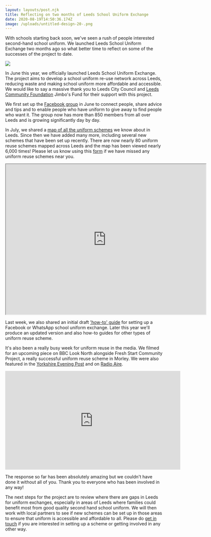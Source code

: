 ```yaml
---
layout: layouts/post.njk
title: Reflecting on two months of Leeds School Uniform Exchange
date: 2020-08-19T14:50:36.174Z
image: /uploads/untitled-design-20-.png
---
```

With schools starting back soon, we've seen a rush of people interested second-hand school uniform. We launched Leeds School Uniform Exchange two months ago so what better time to reflect on some of the successes of the project to date.

![](/uploads/timeline-4-.png)

In June this year, we officially launched Leeds School Uniform Exchange. The project aims to develop a school uniform re-use network across Leeds, reducing waste and making school uniform more affordable and accessible. We would like to say a massive thank you to Leeds City Council and [Leeds Community Foundation](https://leedscf.org.uk/) Jimbo's Fund for their support with this project.

We first set up the [Facebook group](https://www.facebook.com/groups/603050533660854/) in June to connect people, share advice and tips and to enable people who have uniform to give away to find people who want it. The group now has more than 850 members from all over Leeds and is growing significantly day by day.

In July, we shared a [map of all the uniform schemes](https://www.google.com/maps/d/u/1/viewer?mid=12f68wxlwJ-MdovH7aQRHCwJyBDkWn-v3&hl=en&ll=53.78669464230886%2C-1.5534777999999871&z=11) we know about in Leeds. Since then we have added many more, including several new schemes that have been set up recently. There are now nearly 80 uniform reuse schemes mapped across Leeds and the map has been viewed nearly 6,000 times! Please let us know using this [form](https://forms.gle/TbbcxuSpPPgczCth8) if we have missed any uniform reuse schemes near you.

<iframe src="https://www.google.com/maps/d/u/1/embed?mid=12f68wxlwJ-MdovH7aQRHCwJyBDkWn-v3" width="640" height="480"></iframe>

Last week, we also shared an initial draft ['how-to' guide](https://www.zerowasteleeds.org.uk/tips/setting-up-a-school-uniform-exchange-facebook-or-whatsapp-group/) for setting up a Facebook or WhatsApp school uniform exchange. Later this year we'll produce an updated version and also how-to guides for other types of uniform reuse scheme.

It's also been a really busy week for uniform reuse in the media. We filmed for an upcoming piece on BBC Look North alongside Fresh Start Community Project, a really successful uniform reuse scheme in Morley. We were also featured in the [Yorkshire Evening Post](https://www.yorkshireeveningpost.co.uk/education/charity-urges-parents-use-second-hand-uniform-cost-clothing-school-children-leeds-estimated-staggering-ps6m-2947326) and on [Radio Aire](https://www.youtube.com/watch?v=59beZ1fumgs).

<iframe width="560" height="315" src="https://www.youtube.com/embed/59beZ1fumgs" frameborder="0" allow="accelerometer; autoplay; encrypted-media; gyroscope; picture-in-picture" allowfullscreen></iframe>

The response so far has been absolutely amazing but we couldn't have done it without all of you. Thank you to everyone who has been involved in any way!

The next steps for the project are to review where there are gaps in Leeds for uniform exchanges, especially in areas of Leeds where families could benefit most from good quality second hand school uniform. We will then work with local partners to see if new schemes can be set up in those areas to ensure that uniform is accessible and affordable to all. Please do [get in touch](mailto:info@zerowasteleeds.org.uk) if you are interested in setting up a scheme or getting involved in any other way.